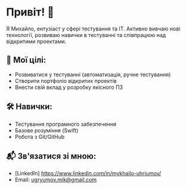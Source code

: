 # Привіт! 👋
Я Михайло, ентузіаст у сфері тестування та ІТ. Активно вивчаю нові технології, розвиваю навички в тестуванні та співпрацюю над відкритими проектами.
## 🎯 Мої цілі:
- Розвиватися у тестуванні (автоматизація, ручне тестування)
- Створити портфоліо відкритих проектів
- Внести свій вклад у розробку якісного ПЗ
## 🛠️ Навички:
- Тестування програмного забезпечення
- Базове розуміння (Swift)
- Робота з Git/GitHub
## 📬 Зв'язатися зі мною:
- [LinkedIn] https://www.linkedin.com/in/mykhailo-uhriumov/
- Email: ugryumov.mik@gmail.com
